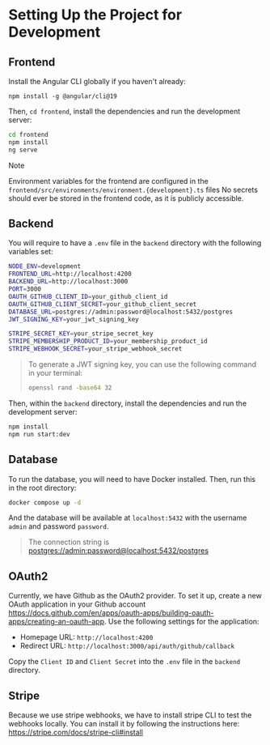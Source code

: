 # Setting Up the Project for Development

## Frontend

Install the Angular CLI globally if you haven't already:

```
npm install -g @angular/cli@19
```

Then, `cd frontend`, install the dependencies and run the development server:

```bash
cd frontend
npm install
ng serve
```

> [!NOTE]
> Environment variables for the frontend are configured in the `frontend/src/environments/environment.{development}.ts` files
> No secrets should ever be stored in the frontend code, as it is publicly accessible.

## Backend

You will require to have a `.env` file in the `backend` directory with the following variables set:

```bash
NODE_ENV=development
FRONTEND_URL=http://localhost:4200
BACKEND_URL=http://localhost:3000
PORT=3000
OAUTH_GITHUB_CLIENT_ID=your_github_client_id
OAUTH_GITHUB_CLIENT_SECRET=your_github_client_secret
DATABASE_URL=postgres://admin:password@localhost:5432/postgres
JWT_SIGNING_KEY=your_jwt_signing_key

STRIPE_SECRET_KEY=your_stripe_secret_key
STRIPE_MEMBERSHIP_PRODUCT_ID=your_membership_product_id
STRIPE_WEBHOOK_SECRET=your_stripe_webhook_secret
```

> To generate a JWT signing key, you can use the following command in your terminal:
>
> ```bash
> openssl rand -base64 32
> ```

Then, within the `backend` directory, install the dependencies and run the development server:

```bash
npm install
npm run start:dev
```

## Database

To run the database, you will need to have Docker installed. Then, run this in the root directory:

```bash
docker compose up -d
```

And the database will be available at `localhost:5432` with the username `admin` and password `password`.

> The connection string is <postgres://admin:password@localhost:5432/postgres>

## OAuth2

Currently, we have Github as the OAuth2 provider. To set it up, create a new OAuth application in your Github account <https://docs.github.com/en/apps/oauth-apps/building-oauth-apps/creating-an-oauth-app>. Use the following settings
for the application:

- Homepage URL: `http://localhost:4200`
- Redirect URL: `http://localhost:3000/api/auth/github/callback`

Copy the `Client ID` and `Client Secret` into the `.env` file in the `backend` directory.

## Stripe

Because we use stripe webhooks, we have to install stripe CLI to test the webhooks locally. You can install it by following the instructions here: <https://stripe.com/docs/stripe-cli#install>
